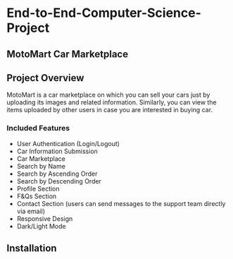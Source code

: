 # End-to-End-Computer-Science-Project

## MotoMart Car Marketplace

## Project Overview
MotoMart is a car marketplace on which you can sell your cars just by uploading its images and related information. Similarly, you can view the items uploaded by other users in case you are interested in buying car.

### Included Features
- User Authentication (Login/Logout)
- Car Information Submission
- Car Marketplace
- Search by Name
- Search by Ascending Order
- Search by Descending Order
- Profile Section
- F&Qs Section
- Contact Section (users can send messages to the support team directly via email)
- Responsive Design
- Dark/Light Mode

## Installation


